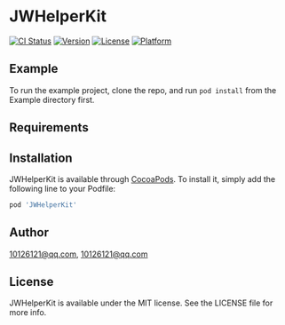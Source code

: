 # JWHelperKit

[![CI Status](https://img.shields.io/travis/10126121@qq.com/JWHelperKit.svg?style=flat)](https://travis-ci.org/10126121@qq.com/JWHelperKit)
[![Version](https://img.shields.io/cocoapods/v/JWHelperKit.svg?style=flat)](https://cocoapods.org/pods/JWHelperKit)
[![License](https://img.shields.io/cocoapods/l/JWHelperKit.svg?style=flat)](https://cocoapods.org/pods/JWHelperKit)
[![Platform](https://img.shields.io/cocoapods/p/JWHelperKit.svg?style=flat)](https://cocoapods.org/pods/JWHelperKit)

## Example

To run the example project, clone the repo, and run `pod install` from the Example directory first.

## Requirements

## Installation

JWHelperKit is available through [CocoaPods](https://cocoapods.org). To install
it, simply add the following line to your Podfile:

```ruby
pod 'JWHelperKit'
```

## Author

10126121@qq.com, 10126121@qq.com

## License

JWHelperKit is available under the MIT license. See the LICENSE file for more info.
